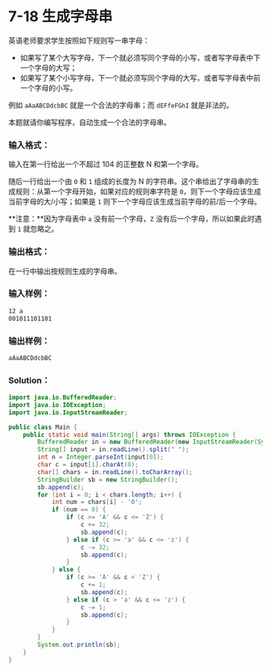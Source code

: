 # 7-18 生成字母串

英语老师要求学生按照如下规则写一串字母：

- 如果写了某个大写字母，下一个就必须写同个字母的小写，或者写字母表中下一个字母的大写；
- 如果写了某个小写字母，下一个就必须写同个字母的大写，或者写字母表中前一个字母的小写。

例如 `aAaABCDdcbBC` 就是一个合法的字母串；而 `dEFfeFGhI` 就是非法的。

本题就请你编写程序，自动生成一个合法的字母串。

### 输入格式：

输入在第一行给出一个不超过 104 的正整数 N 和第一个字母。

随后一行给出一个由 `0` 和 `1` 组成的长度为 N 的字符串。这个串给出了字母串的生成规则：从第一个字母开始，如果对应的规则串字符是 `0`，则下一个字母应该生成当前字母的大/小写；如果是 `1` 则下一个字母应该生成当前字母的前/后一个字母。

**注意：**因为字母表中 `a` 没有前一个字母，`Z` 没有后一个字母，所以如果此时遇到 `1` 就忽略之。

### 输出格式：

在一行中输出按规则生成的字母串。

### 输入样例：

```tex
12 a
001011101101
```

### 输出样例：

```tex
aAaABCDdcbBC
```

### Solution：

```java
import java.io.BufferedReader;
import java.io.IOException;
import java.io.InputStreamReader;

public class Main {
    public static void main(String[] args) throws IOException {
        BufferedReader in = new BufferedReader(new InputStreamReader(System.in));
        String[] input = in.readLine().split(" ");
        int n = Integer.parseInt(input[0]);
        char c = input[1].charAt(0);
        char[] chars = in.readLine().toCharArray();
        StringBuilder sb = new StringBuilder();
        sb.append(c);
        for (int i = 0; i < chars.length; i++) {
            int num = chars[i] - '0';
            if (num == 0) {
                if (c >= 'A' && c <= 'Z') {
                    c += 32;
                    sb.append(c);
                } else if (c >= 'a' && c <= 'z') {
                    c -= 32;
                    sb.append(c);
                }
            } else {
                if (c >= 'A' && c < 'Z') {
                    c += 1;
                    sb.append(c);
                } else if (c > 'a' && c <= 'z') {
                    c -= 1;
                    sb.append(c);
                }
            }
        }
        System.out.println(sb);
    }
}
```
